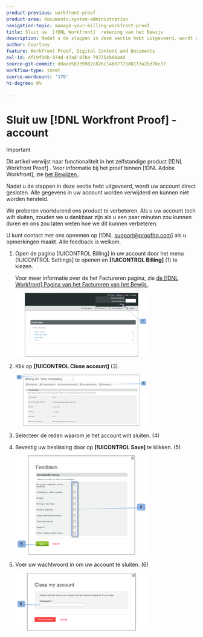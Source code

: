 ```yaml
---
product-previous: workfront-proof
product-area: documents;system-administration
navigation-topic: manage-your-billing-workfront-proof
title: Sluit uw  [!DNL Workfront]  rekening van het Bewijs
description: Nadat u de stappen in deze sectie hebt uitgevoerd, wordt uw account direct gesloten. Alle gegevens in uw account worden verwijderd en kunnen niet worden hersteld.
author: Courtney
feature: Workfront Proof, Digital Content and Documents
exl-id: df19f99b-974d-47ad-87ba-79775cb08a4d
source-git-commit: ddaee5b339982c826c14b67775d81f3a2bd7bc37
workflow-type: tm+mt
source-wordcount: '176'
ht-degree: 0%

---
```


# Sluit uw [!DNL Workfront Proof] -account

>[!IMPORTANT]
>
>Dit artikel verwijst naar functionaliteit in het zelfstandige product [!DNL Workfront Proof] . Voor informatie bij het proef binnen [!DNL Adobe Workfront], zie [ het Bewijzen ](../../../review-and-approve-work/proofing/proofing.md).

Nadat u de stappen in deze sectie hebt uitgevoerd, wordt uw account direct gesloten. Alle gegevens in uw account worden verwijderd en kunnen niet worden hersteld.

We proberen voortdurend ons product te verbeteren. Als u uw account toch wilt sluiten, zouden we u dankbaar zijn als u een paar minuten zou kunnen duren en ons zou laten weten hoe we dit kunnen verbeteren.

U kunt contact met ons opnemen op [!DNL support@proofhq.com] als u opmerkingen maakt. Alle feedback is welkom.

1. Open de pagina [!UICONTROL Billing] in uw account door het menu [!UICONTROL Settings] te openen en **[!UICONTROL Billing]** (1) te kiezen.

   Voor meer informatie over de het Factureren pagina, zie [ de  [!DNL Workfront]  Pagina van het Factureren van het Bewijs ](../../../workfront-proof/wp-billingsettings/manage-your-billing/wp-billing-page.md).

   ![ het Factureren montages ](assets/upgradesdowngrades-billing-settings-350x168.png)

1. Klik op **[!UICONTROL Close account]** (3).

   ![ Factureren_-_close_your_account.png ](assets/billing---close-your-account-350x135.png)

1. Selecteer de reden waarom je het account wilt sluiten. (4)
1. Bevestig uw beslissing door op **[!UICONTROL Save]** te klikken. (5)

   ![ Close_Account_-_pop-up.png ](assets/close-account---pop-up-350x262.png)

1. Voer uw wachtwoord in om uw account te sluiten. (6)

   ![ Close_Account_-_password_pop-up.png ](assets/close-account---password-pop-up-350x152.png)
